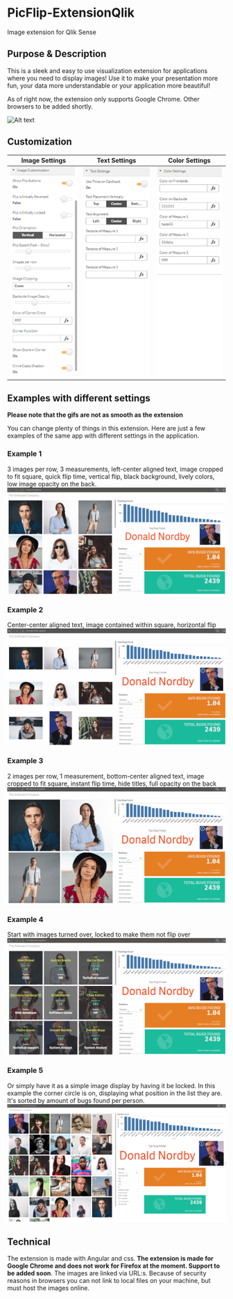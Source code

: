 # PicFlip-ExtensionQlik

Image extension for Qlik Sense

## Purpose & Description

This is a sleek and easy to use visualization extension for applications where you need to display images! Use it to make your presentation more fun, your data more understandable or your application more beautiful!

As of right now, the extension only supports Google Chrome. Other browsers to be added shortly.

![Alt text](./screenshots/Display1.gif?raw=true "Displaying normal usage")

## Customization

|Image Settings |Text Settings | Color Settings |
|:----------:|:------------:|:-------------:|
| ![Alt text](./screenshots/Settings-ImageAppearance.png?raw=true "Image manipulation settings") | ![Alt text](./screenshots/Settings-Text.png?raw=true "Text settings") | ![Alt text](./screenshots/Settings-Color.png?raw=true "Color settings") |

## Examples with different settings

**Please note that the gifs are not as smooth as the extension**

You can change plenty of things in this extension. Here are just a few examples of the same app with
different settings in the application.

### Example 1
3 images per row, 3 measurements, left-center aligned text, image cropped to fit square, quick flip time, vertical flip, black background, lively colors, low image opacity on the back.
![Alt text](./screenshots/SoftwareCompany_1.gif?raw=true "Displaying normal usage")

### Example 2
Center-center aligned text, image contained within square, horizontal flip
![Alt text](./screenshots/SoftwareCompany_4.gif?raw=true "Displaying normal usage")

### Example 3
2 images per row, 1 measurement, bottom-center aligned text, image cropped to fit square, instant flip time, hide titles, full opacity on the back
![Alt text](./screenshots/SoftwareCompany_3.gif?raw=true "Displaying normal usage")

### Example 4
Start with images turned over, locked to make them not flip over
![Alt text](./screenshots/SoftwareCompany_7.gif?raw=true "Displaying normal usage")

### Example 5
Or simply have it as a simple image display by having it be locked. In this example the corner circle is on, displaying what position in the list they are. It's sorted by amount of bugs found per person.
![Alt text](./screenshots/SimpleDisplay.png?raw=true "Displaying normal usage")

## Technical

The extension is made with Angular and css. **The extension is made for Google Chrome and does not work for Firefox at the moment. Support to be added soon**. The images are linked via URL:s.
Because of security reasons in browsers you can not link to local files on your machine, but must host the images online.
